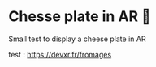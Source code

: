 # Chesse plate in AR 🧀

Small test to display a cheese plate in AR 

test : https://devxr.fr/fromages
